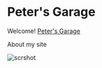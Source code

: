 # Peter's Garage
Welcome! [Peter's Garage](https://peterszabo79.github.io/project-no1/)

About my site

<img src="assets/images/peter/petersgaragescrshot.jpg" alt="scrshot">

